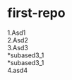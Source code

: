 # first-repo
1.Asd1<br>
2.Asd2<br>
3.Asd3<br>
  *subased3_1<br>
  *subased3_1<br>
 4.asd4<br>
 
 
  
